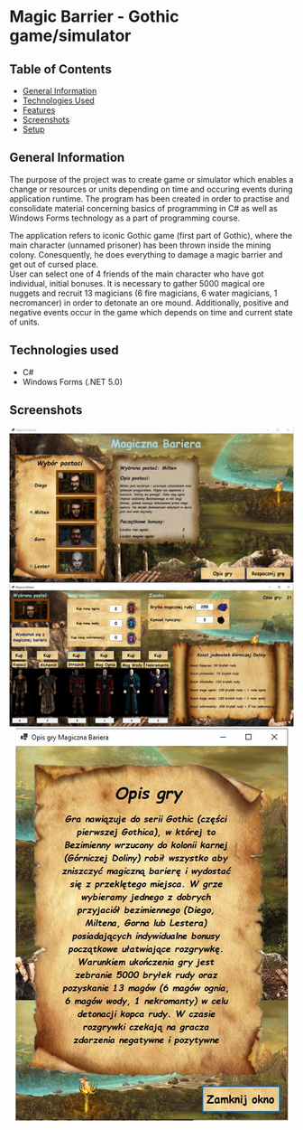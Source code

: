 # Magic Barrier - Gothic game/simulator


## Table of Contents
* [General Information](#general-information)
* [Technologies Used](#technologies-used)
* [Features](#features)
* [Screenshots](#screenshots)
* [Setup](#setup)


## General Information
The purpose of the project was to create game or simulator which enables a change or resources or units depending on time and occuring events during application runtime.
The program has been created in order to practise and consolidate material concerning basics of programming in C# as well as Windows Forms technology as a part of programming
course.

The application refers to iconic Gothic game (first part of Gothic), where the main character (unnamed prisoner) has been thrown inside the mining colony. Conesquently, he does everything to damage a magic barrier and get out of cursed place.   
User can select one of 4 friends of the main character who have got individual, initial bonuses. It is necessary to gather 5000 magical ore nuggets and recruit 13 magicians (6 fire magicians, 6 water magicians, 1 necromancer) in order to detonate an ore mound.
Additionally, positive and negative events occur in the game which depends on time and current state of units.


## Technologies used
- C#
- Windows Forms (.NET 5.0)



## Screenshots
<p align="center">
  <img src="./Images/s1.JPG">
  <img src="./Images/s2.JPG">
  <img src="./Images/s3.JPG">
</p>
